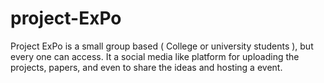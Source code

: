 # project-ExPo
Project ExPo is a small group based ( College or university students ), but every one can access.  It a social media like platform for uploading the projects, papers, and even to share the ideas and hosting a event.  
